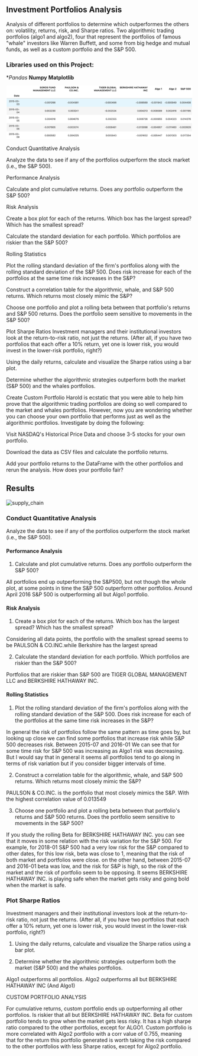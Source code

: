 ## Investment Portfolios Analysis 

Analysis of different portfolios to determine which outperformes the others on: volatility, returns, risk, and Sharpe ratios. Two algorithmic trading portfolios (algo1 and algo2), four that represent the portfolios of famous "whale" investors like Warren Buffett, and some from big hedge and mutual funds, as well as a custom portfolio and the S&P 500.

### Libraries used on this Project:

**Pandas*
**Numpy**
**Matplotlib**

![supply_chain](/images/1.png)


Conduct Quantitative Analysis

Analyze the data to see if any of the portfolios outperform the stock market (i.e., the S&P 500).

Performance Analysis

Calculate and plot cumulative returns. Does any portfolio outperform the S&P 500?


Risk Analysis


Create a box plot for each of the returns. Which box has the largest spread? Which has the smallest spread?


Calculate the standard deviation for each portfolio. Which portfolios are riskier than the S&P 500?



Rolling Statistics


Plot the rolling standard deviation of the firm's portfolios along with the rolling standard deviation of the S&P 500. Does risk increase for each of the portfolios at the same time risk increases in the S&P?


Construct a correlation table for the algorithmic, whale, and S&P 500 returns. Which returns most closely mimic the S&P?


Choose one portfolio and plot a rolling beta between that portfolio's returns and S&P 500 returns. Does the portfolio seem sensitive to movements in the S&P 500?



Plot Sharpe Ratios
Investment managers and their institutional investors look at the return-to-risk ratio, not just the returns. (After all, if you have two portfolios that each offer a 10% return, yet one is lower risk, you would invest in the lower-risk portfolio, right?)


Using the daily returns, calculate and visualize the Sharpe ratios using a bar plot.


Determine whether the algorithmic strategies outperform both the market (S&P 500) and the whales portfolios.



Create Custom Portfolio
Harold is ecstatic that you were able to help him prove that the algorithmic trading portfolios are doing so well compared to the market and whales portfolios. However, now you are wondering whether you can choose your own portfolio that performs just as well as the algorithmic portfolios. Investigate by doing the following:


Visit NASDAQ's Historical Price Data and choose 3-5 stocks for your own portfolio.


Download the data as CSV files and calculate the portfolio returns.


Add your portfolio returns to the DataFrame with the other portfolios and rerun the analysis. How does your portfolio fair?


## Results

![supply_chain](/Images/network_create.png)


### Conduct Quantitative Analysis

Analyze the data to see if any of the portfolios outperform the stock market (i.e., the S&P 500).

#### Performance Analysis

1. Calculate and plot cumulative returns. Does any portfolio outperform the S&P 500?

All portfolios end up outperforming the S&P500, but not though the whole plot, at some points in time the S&P 500 outperform other portfolios. Around April 2016 S&P 500 is outperforming all but Algo1 portfolio.

#### Risk Analysis

1. Create a box plot for each of the returns. Which box has the largest spread? Which has the smallest spread?

Considering all data points, the portfolio with the smallest spread seems to be PAULSON & CO.INC.while Berkshire has the largest spread

2. Calculate the standard deviation for each portfolio. Which portfolios are riskier than the S&P 500?

Portfolios that are riskier than S&P 500 are TIGER GLOBAL MANAGEMENT LLC and BERKSHIRE HATHAWAY INC.

#### Rolling Statistics

1. Plot the rolling standard deviation of the firm's portfolios along with the rolling standard deviation of the S&P 500. Does risk increase for each of the portfolios at the same time risk increases in the S&P?

In general the risk of portfolios follow the same pattern as time goes by, but looking up close we can find some portfolios that increase risk while S&P 500 decreases risk. Between 2015-07 and 2016-01 We can see that for some time risk for S&P 500 was increasing as Algo1 risk was decreasing. But I would say that in general it seems all portfolios tend to go along in terms of risk variation but if you consider bigger intervals of time.

2. Construct a correlation table for the algorithmic, whale, and S&P 500 returns. Which returns most closely mimic the S&P?

PAULSON & CO.INC. is the portfolio that most closely mimics the S&P. With the highest correlation value of 0.013549

3. Choose one portfolio and plot a rolling beta between that portfolio's returns and S&P 500 returns. Does the portfolio seem sensitive to movements in the S&P 500?

If you study the rolling Beta for BERKSHIRE HATHAWAY INC. you can see that it moves in some relation with the risk variation for the S&P 500. For example, for 2018-01 S&P 500 had a very low risk for the S&P compared to other dates, for this low risk, beta was close to 1, meaning that the risk of both market and portfolios were close. on the other hand, between 2015-07 and 2016-01 beta was low, and the risk for S&P is high, so the risk of the market and the risk of portfolio seem to be opposing. It seems BERKSHIRE HATHAWAY INC. is playing safe when the market gets risky and going bold when the market is safe.

### Plot Sharpe Ratios

Investment managers and their institutional investors look at the return-to-risk ratio, not just the returns. (After all, if you have two portfolios that each offer a 10% return, yet one is lower risk, you would invest in the lower-risk portfolio, right?)

1. Using the daily returns, calculate and visualize the Sharpe ratios using a bar plot.

2. Determine whether the algorithmic strategies outperform both the market (S&P 500) and the whales portfolios.

Algo1 outperforms all portfolios. Algo2 outperforms all but BERKSHIRE HATHAWAY INC (And Algo1)

CUSTOM PORTFOLIO ANALYSIS

For cumulative returns, custom portfolio ends up outperforming all other portfolios. Is riskier that all but BERKSHIRE HATHAWAY INC. Beta for custom portfolio tends to grow when the market gets less risky. It has a high sharpe ratio compared to the other portfolios, except for ALGO1. Custom portfolio is more correlated with Algo2 portfolio with a corr value of 0.755, meaning that for the return this portfolio generated is worth taking the risk compared to the other portfolios with less Sharpe ratios, except for Algo2 portfolio.

